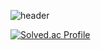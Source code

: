 ![header](https://capsule-render.vercel.app/api?type=wave&color=auto&height=300&section=header&text=bsyun0571&fontSize=90)

[![Solved.ac Profile](http://mazassumnida.wtf/api/v2/generate_badge?boj=bsyun0571)](https://solved.ac/bsyun0571/)

<!--
**bsyun0571/bsyun0571** is a ✨ _special_ ✨ repository because its `README.md` (this file) appears on your GitHub profile.

Here are some ideas to get you started:

- 🔭 I’m currently working on ...
- 🌱 I’m currently learning ...
- 👯 I’m looking to collaborate on ...
- 🤔 I’m looking for help with ...
- 💬 Ask me about ...
- 📫 How to reach me: ...
- 😄 Pronouns: ...
- ⚡ Fun fact: ...
-->

